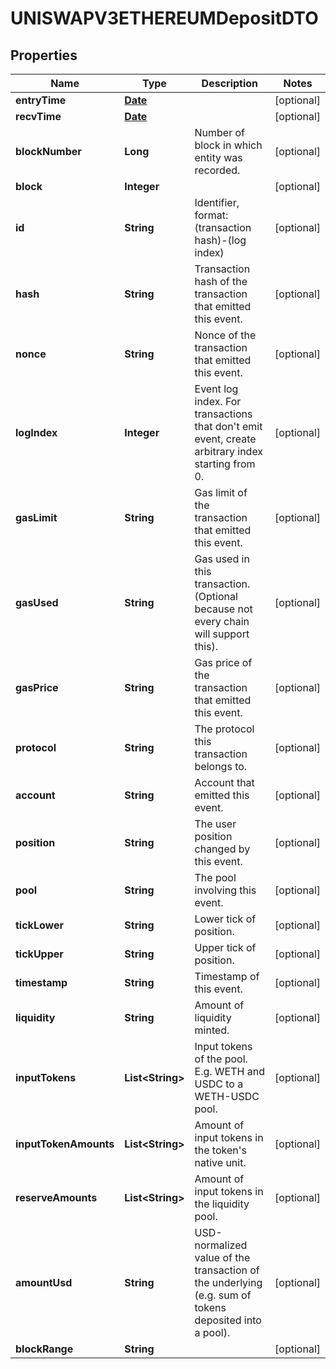 

# UNISWAPV3ETHEREUMDepositDTO

## Properties

Name | Type | Description | Notes
------------ | ------------- | ------------- | -------------
**entryTime** | [**Date**](Date.md) |  |  [optional]
**recvTime** | [**Date**](Date.md) |  |  [optional]
**blockNumber** | **Long** | Number of block in which entity was recorded. |  [optional]
**block** | **Integer** |  |  [optional]
**id** | **String** | Identifier, format: (transaction hash)-(log index) |  [optional]
**hash** | **String** | Transaction hash of the transaction that emitted this event. |  [optional]
**nonce** | **String** | Nonce of the transaction that emitted this event. |  [optional]
**logIndex** | **Integer** | Event log index. For transactions that don&#39;t emit event, create arbitrary index starting from 0. |  [optional]
**gasLimit** | **String** | Gas limit of the transaction that emitted this event. |  [optional]
**gasUsed** | **String** | Gas used in this transaction. (Optional because not every chain will support this). |  [optional]
**gasPrice** | **String** | Gas price of the transaction that emitted this event. |  [optional]
**protocol** | **String** | The protocol this transaction belongs to. |  [optional]
**account** | **String** | Account that emitted this event. |  [optional]
**position** | **String** | The user position changed by this event. |  [optional]
**pool** | **String** | The pool involving this event. |  [optional]
**tickLower** | **String** | Lower tick of position. |  [optional]
**tickUpper** | **String** | Upper tick of position. |  [optional]
**timestamp** | **String** | Timestamp of this event. |  [optional]
**liquidity** | **String** | Amount of liquidity minted. |  [optional]
**inputTokens** | **List&lt;String&gt;** | Input tokens of the pool. E.g. WETH and USDC to a WETH-USDC pool. |  [optional]
**inputTokenAmounts** | **List&lt;String&gt;** | Amount of input tokens in the token&#39;s native unit. |  [optional]
**reserveAmounts** | **List&lt;String&gt;** | Amount of input tokens in the liquidity pool. |  [optional]
**amountUsd** | **String** | USD-normalized value of the transaction of the underlying (e.g. sum of tokens deposited into a pool). |  [optional]
**blockRange** | **String** |  |  [optional]




